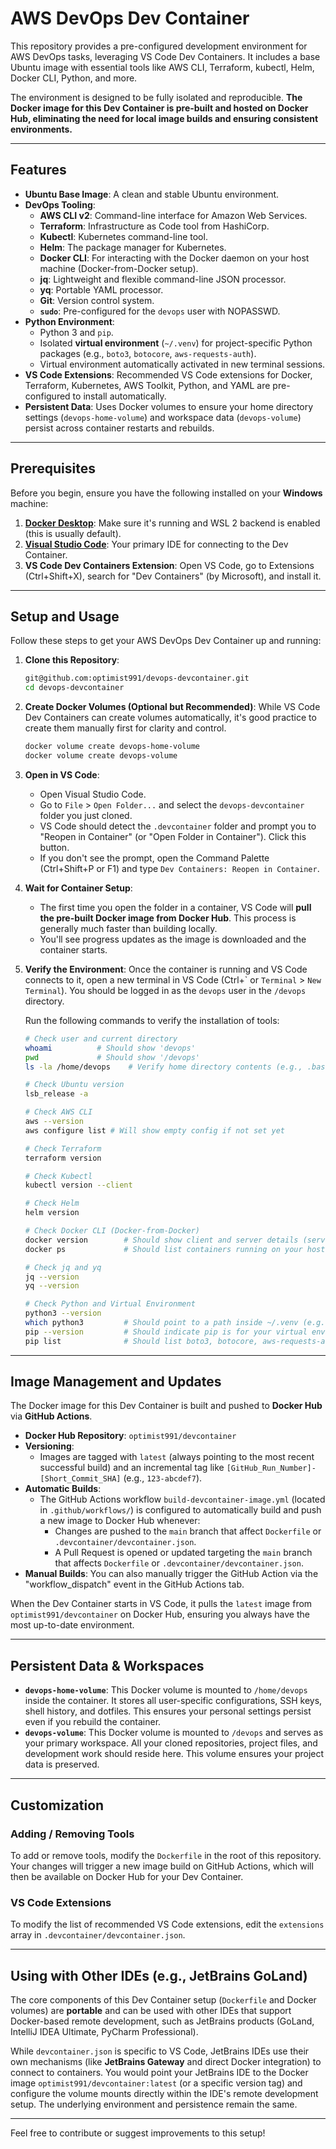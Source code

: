 # AWS DevOps Dev Container

This repository provides a pre-configured development environment for AWS DevOps tasks, leveraging VS Code Dev Containers. It includes a base Ubuntu image with essential tools like AWS CLI, Terraform, kubectl, Helm, Docker CLI, Python, and more.

The environment is designed to be fully isolated and reproducible. **The Docker image for this Dev Container is pre-built and hosted on Docker Hub, eliminating the need for local image builds and ensuring consistent environments.**

---

## Features

* **Ubuntu Base Image**: A clean and stable Ubuntu environment.
* **DevOps Tooling**:
    * **AWS CLI v2**: Command-line interface for Amazon Web Services.
    * **Terraform**: Infrastructure as Code tool from HashiCorp.
    * **Kubectl**: Kubernetes command-line tool.
    * **Helm**: The package manager for Kubernetes.
    * **Docker CLI**: For interacting with the Docker daemon on your host machine (Docker-from-Docker setup).
    * **jq**: Lightweight and flexible command-line JSON processor.
    * **yq**: Portable YAML processor.
    * **Git**: Version control system.
    * **`sudo`**: Pre-configured for the `devops` user with NOPASSWD.
* **Python Environment**:
    * Python 3 and `pip`.
    * Isolated **virtual environment** (`~/.venv`) for project-specific Python packages (e.g., `boto3`, `botocore`, `aws-requests-auth`).
    * Virtual environment automatically activated in new terminal sessions.
* **VS Code Extensions**: Recommended VS Code extensions for Docker, Terraform, Kubernetes, AWS Toolkit, Python, and YAML are pre-configured to install automatically.
* **Persistent Data**: Uses Docker volumes to ensure your home directory settings (`devops-home-volume`) and workspace data (`devops-volume`) persist across container restarts and rebuilds.

---

## Prerequisites

Before you begin, ensure you have the following installed on your **Windows** machine:

1.  **[Docker Desktop](https://www.docker.com/products/docker-desktop/)**: Make sure it's running and WSL 2 backend is enabled (this is usually default).
2.  **[Visual Studio Code](https://code.visualstudio.com/)**: Your primary IDE for connecting to the Dev Container.
3.  **VS Code Dev Containers Extension**: Open VS Code, go to Extensions (Ctrl+Shift+X), search for "Dev Containers" (by Microsoft), and install it.

---

## Setup and Usage

Follow these steps to get your AWS DevOps Dev Container up and running:

1.  **Clone this Repository**:
    ```bash
    git@github.com:optimist991/devops-devcontainer.git
    cd devops-devcontainer
    ```

2.  **Create Docker Volumes (Optional but Recommended)**:
    While VS Code Dev Containers can create volumes automatically, it's good practice to create them manually first for clarity and control.
    ```bash
    docker volume create devops-home-volume
    docker volume create devops-volume
    ```

3.  **Open in VS Code**:
    * Open Visual Studio Code.
    * Go to `File` > `Open Folder...` and select the `devops-devcontainer` folder you just cloned.
    * VS Code should detect the `.devcontainer` folder and prompt you to "Reopen in Container" (or "Open Folder in Container"). Click this button.
    * If you don't see the prompt, open the Command Palette (Ctrl+Shift+P or F1) and type `Dev Containers: Reopen in Container`.

4.  **Wait for Container Setup**:
    * The first time you open the folder in a container, VS Code will **pull the pre-built Docker image from Docker Hub**. This process is generally much faster than building locally.
    * You'll see progress updates as the image is downloaded and the container starts.

5.  **Verify the Environment**:
    Once the container is running and VS Code connects to it, open a new terminal in VS Code (Ctrl+\` or `Terminal` > `New Terminal`). You should be logged in as the `devops` user in the `/devops` directory.

    Run the following commands to verify the installation of tools:

    ```bash
    # Check user and current directory
    whoami          # Should show 'devops'
    pwd             # Should show '/devops'
    ls -la /home/devops    # Verify home directory contents (e.g., .bashrc, .venv)

    # Check Ubuntu version
    lsb_release -a

    # Check AWS CLI
    aws --version
    aws configure list # Will show empty config if not set yet

    # Check Terraform
    terraform version

    # Check Kubectl
    kubectl version --client

    # Check Helm
    helm version

    # Check Docker CLI (Docker-from-Docker)
    docker version        # Should show client and server details (server is your host Docker Desktop)
    docker ps             # Should list containers running on your host

    # Check jq and yq
    jq --version
    yq --version

    # Check Python and Virtual Environment
    python3 --version
    which python3         # Should point to a path inside ~/.venv (e.g., /home/devops/.venv/bin/python3)
    pip --version         # Should indicate pip is for your virtual environment
    pip list              # Should list boto3, botocore, aws-requests-auth
    ```

---

## Image Management and Updates

The Docker image for this Dev Container is built and pushed to **Docker Hub** via **GitHub Actions**.

* **Docker Hub Repository**: `optimist991/devcontainer`
* **Versioning**:
    * Images are tagged with `latest` (always pointing to the most recent successful build) and an incremental tag like `[GitHub_Run_Number]-[Short_Commit_SHA]` (e.g., `123-abcdef7`).
* **Automatic Builds**:
    * The GitHub Actions workflow `build-devcontainer-image.yml` (located in `.github/workflows/`) is configured to automatically build and push a new image to Docker Hub whenever:
        * Changes are pushed to the `main` branch that affect `Dockerfile` or `.devcontainer/devcontainer.json`.
        * A Pull Request is opened or updated targeting the `main` branch that affects `Dockerfile` or `.devcontainer/devcontainer.json`.
* **Manual Builds**: You can also manually trigger the GitHub Action via the "workflow_dispatch" event in the GitHub Actions tab.

When the Dev Container starts in VS Code, it pulls the `latest` image from `optimist991/devcontainer` on Docker Hub, ensuring you always have the most up-to-date environment.

---

## Persistent Data & Workspaces

* **`devops-home-volume`**: This Docker volume is mounted to `/home/devops` inside the container. It stores all user-specific configurations, SSH keys, shell history, and dotfiles. This ensures your personal settings persist even if you rebuild the container.
* **`devops-volume`**: This Docker volume is mounted to `/devops` and serves as your primary workspace. All your cloned repositories, project files, and development work should reside here. This volume ensures your project data is preserved.

---

## Customization

### Adding / Removing Tools
To add or remove tools, modify the `Dockerfile` in the root of this repository. Your changes will trigger a new image build on GitHub Actions, which will then be available on Docker Hub for your Dev Container.

### VS Code Extensions
To modify the list of recommended VS Code extensions, edit the `extensions` array in `.devcontainer/devcontainer.json`.

---

## Using with Other IDEs (e.g., JetBrains GoLand)

The core components of this Dev Container setup (`Dockerfile` and Docker volumes) are **portable** and can be used with other IDEs that support Docker-based remote development, such as JetBrains products (GoLand, IntelliJ IDEA Ultimate, PyCharm Professional).

While `devcontainer.json` is specific to VS Code, JetBrains IDEs use their own mechanisms (like **JetBrains Gateway** and direct Docker integration) to connect to containers. You would point your JetBrains IDE to the Docker image `optimist991/devcontainer:latest` (or a specific version tag) and configure the volume mounts directly within the IDE's remote development setup. The underlying environment and persistence remain the same.

---

Feel free to contribute or suggest improvements to this setup!